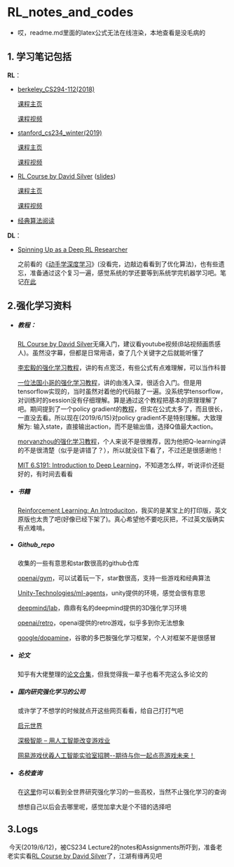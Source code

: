 # RL_notes_and_codes

* 哎，readme.md里面的latex公式无法在线渲染，本地查看是没毛病的

## 1. 学习笔记包括

**RL**：

* [berkeley_CS294-112(2018)](./berkeley_CS294-112)

  [课程主页](http://rail.eecs.berkeley.edu/deeprlcourse/)

  [课程视频](https://www.youtube.com/playlist?list=PLkFD6_40KJIxJMR-j5A1mkxK26gh_qg37)

* [stanford_cs234_winter(2019)](./stanford_cs234_winter)

  [课程主页](https://web.stanford.edu/class/cs234/schedule.html)

  [课程视频](https://www.youtube.com/watch?v=FgzM3zpZ55o&list=PLoROMvodv4rOSOPzutgyCTapiGlY2Nd8u)

* [RL Course by David Silver](./RL_by_David_Silver) ([slides](./RL_by_David_Silver/slides))

  [课程主页](<http://www0.cs.ucl.ac.uk/staff/D.Silver/web/Teaching.html>)

  [课程视频](https://www.youtube.com/watch?v=2pWv7GOvuf0&list=PLzuuYNsE1EZAXYR4FJ75jcJseBmo4KQ9-)

* [经典算法阅读](./algorithm_reading)

**DL**：

* [Spinning Up as a Deep RL Researcher](https://spinningup.openai.com/en/latest/spinningup/spinningup.html#the-right-background)

  之前看的《[动手学深度学习](<https://zh.gluon.ai/>)》(没看完，边敲边看看到了优化算法)，也有些遗忘，准备通过这个复习一遍，感觉系统的学还要等到系统学完机器学习吧。笔记[在此](./deep_learning/Spinning_Up_as_a_Deep_RL_Researcher.md)

## 2.强化学习资料

* ##### 教程：

  [RL Course by David Silver](<http://www0.cs.ucl.ac.uk/staff/D.Silver/web/Teaching.html>)无痛入门，建议看youtube视频(B站视频画质感人)。虽然没字幕，但都是日常用语，查了几个关键字之后就能听懂了

  [李宏毅的强化学习教程](https://www.youtube.com/playlist?list=PLJV_el3uVTsODxQFgzMzPLa16h6B8kWM_)，讲的有点宽泛，有些公式有点难理解，可以当作科普

  [一位法国小哥的强化学习教程](https://simoninithomas.github.io/Deep_reinforcement_learning_Course/)，讲的由浅入深，很适合入门。但是用tensorflow实现的，当时虽然对着他的代码敲了一遍。没系统学tensorflow，对训练时的session没有仔细理解。算是通过这个教程把基本的原理理解了吧。期间提到了一个policy gradient的[教程](https://lilianweng.github.io/lil-log/2018/04/08/policy-gradient-algorithms.html)，但实在公式太多了，而且很长，一直没去看。所以现在(2019/6/15)对policy gradient不是特别理解。大致理解为: 输入state，直接输出action，而不是输出值，选择Q值最大action。

  [morvanzhou的强化学习教程](https://morvanzhou.github.io/tutorials/machine-learning/reinforcement-learning/)，个人来说不是很推荐，因为他把Q-learning讲的不是很清楚（似乎是讲错了？），所以就没往下看了，不过还是很感谢他！

  [MIT 6.S191: Introduction to Deep Learning](https://www.youtube.com/playlist?list=PLtBw6njQRU-rwp5__7C0oIVt26ZgjG9NI)，不知道怎么样，听说评价还挺好的，有时间去看看

* ##### 书籍

  [Reinforcement Learning: An Introduciton](http://incompleteideas.net/book/bookdraft2018jan1.pdf)，我买的是某宝上的打印版，英文原版也太贵了吧(好像已经下架了)。真心希望他不要吃灰把，不过英文版确实有点难啃。

* ##### Github_repo

  收集的一些有意思和star数很高的github仓库

  [openai/gym](https://github.com/openai/gym)，可以试着玩一下，star数很高，支持一些游戏和经典算法

  [Unity-Technologies/ml-agents](https://github.com/Unity-Technologies/ml-agents)，unity提供的环境，感觉会很有意思

  [deepmind/lab](https://github.com/deepmind/lab)，鼎鼎有名的deepmind提供的3D强化学习环境

  [openai/retro](https://github.com/openai/retro/tree/develop)，openai提供的retro游戏，似乎多到你无法想象

  [google/dopamine](https://github.com/google/dopamine)，谷歌的多巴胺强化学习框架，个人对框架不是很感冒

* ##### 论文

  知乎有大佬整理的[论文合集](https://zhuanlan.zhihu.com/p/23600620)，但我觉得我一辈子也看不完这么多论文的

* ##### 国内研究强化学习的公司

  或许学了不想学的时候就点开这些网页看看，给自己打打气吧

  [启元世界](http://www.inspirai.com/index.html)

  [深极智能 – 用人工智能改变游戏业](http://www.levelup-ai.cn/)

  [网易游戏伏羲人工智能实验室招聘--期待与你一起点亮游戏未来！](https://fuxi.163.com/index.html)

* ##### 名校查询

  在[这里](http://csrankings.org/#/fromyear/2017/toyear/2019/index?ai&canada)你可以看到全世界研究强化学习的一些高校，当然不止强化学习的查询

  想想自己以后会去哪里呢，感觉加拿大是个不错的选择吧



## 3.Logs

​	今天(2019/6/12)，被CS234 Lecture2的notes和Assignments所吓到，准备老老实实看[RL Course by David Silver](https://www.youtube.com/watch?v=2pWv7GOvuf0&list=PLzuuYNsE1EZAXYR4FJ75jcJseBmo4KQ9-)了，江湖有缘再见吧

